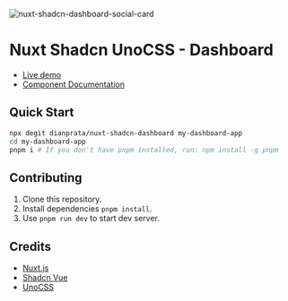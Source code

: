 ![nuxt-shadcn-dashboard-social-card](https://nuxt-shadcn-dashboard.vercel.app/social-card.png)

# Nuxt Shadcn UnoCSS - Dashboard

- [Live demo](https://nuxt-shadcn-dashboard.vercel.app)
- [Component Documentation](https://shadcn-vue.com/docs/introduction)

## Quick Start

```bash [Terminal]
npx degit dianprata/nuxt-shadcn-dashboard my-dashboard-app
cd my-dashboard-app
pnpm i # If you don't have pnpm installed, run: npm install -g pnpm
```

## Contributing

1. Clone this repository.
2. Install dependencies `pnpm install`.
3. Use `pnpm run dev` to start dev server.

## Credits
- [Nuxt.js](https://nuxtjs.org/)
- [Shadcn Vue](https://shadcn-vue.com/)
- [UnoCSS](https://unocss.com/)
